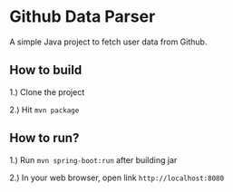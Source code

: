 # Github Data Parser
A simple Java project to fetch user data from Github.

## How to build
1.) Clone the project

2.) Hit `mvn package`

## How to run?
1.) Run `mvn spring-boot:run` after building jar

2.) In your web browser, open link `http://localhost:8080`
